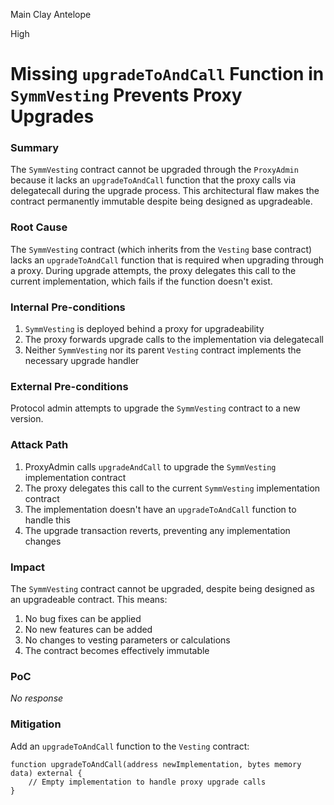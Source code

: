 Main Clay Antelope

High

# Missing `upgradeToAndCall` Function in `SymmVesting` Prevents Proxy Upgrades

### Summary

The `SymmVesting` contract cannot be upgraded through the `ProxyAdmin` because it lacks an `upgradeToAndCall` function that the proxy calls via delegatecall during the upgrade process. This architectural flaw makes the contract permanently immutable despite being designed as upgradeable.

### Root Cause

The `SymmVesting` contract (which inherits from the `Vesting` base contract) lacks an `upgradeToAndCall` function that is required when upgrading through a proxy. During upgrade attempts, the proxy delegates this call to the current implementation, which fails if the function doesn't exist.

### Internal Pre-conditions

1. `SymmVesting` is deployed behind a proxy for upgradeability
2. The proxy forwards upgrade calls to the implementation via delegatecall
3. Neither `SymmVesting` nor its parent `Vesting` contract implements the necessary upgrade handler

### External Pre-conditions

Protocol admin attempts to upgrade the `SymmVesting` contract to a new version.


### Attack Path

1. ProxyAdmin calls `upgradeAndCall` to upgrade the `SymmVesting` implementation contract
2. The proxy delegates this call to the current `SymmVesting` implementation contract
3. The implementation doesn't have an `upgradeToAndCall` function to handle this
4. The upgrade transaction reverts, preventing any implementation changes

### Impact

The `SymmVesting` contract cannot be upgraded, despite being designed as an upgradeable contract. This means:

1. No bug fixes can be applied
2. No new features can be added
3. No changes to vesting parameters or calculations
4. The contract becomes effectively immutable

### PoC

_No response_

### Mitigation

Add an `upgradeToAndCall` function to the `Vesting` contract:
```solidity
function upgradeToAndCall(address newImplementation, bytes memory data) external {
    // Empty implementation to handle proxy upgrade calls
}
```